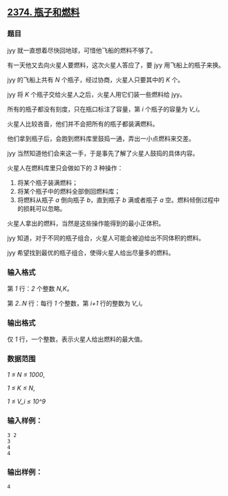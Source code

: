 ## [2374. 瓶子和燃料](https://www.acwing.com/problem/content/2376/)

### 题目

jyy 就一直想着尽快回地球，可惜他飞船的燃料不够了。

有一天他又去向火星人要燃料，这次火星人答应了，要 jyy 用飞船上的瓶子来换。

jyy 的飞船上共有 *N* 个瓶子，经过协商，火星人只要其中的 *K* 个。

jyy 将 *K* 个瓶子交给火星人之后，火星人用它们装一些燃料给 jyy。

所有的瓶子都没有刻度，只在瓶口标注了容量，第 *i* 个瓶子的容量为 *V_i*。

火星人比较吝啬，他们并不会把所有的瓶子都装满燃料。

他们拿到瓶子后，会跑到燃料库里鼓捣一通，弄出一小点燃料来交差。

jyy 当然知道他们会来这一手，于是事先了解了火星人鼓捣的具体内容。

火星人在燃料库里只会做如下的 *3* 种操作：

1. 将某个瓶子装满燃料；
2. 将某个瓶子中的燃料全部倒回燃料库；
3. 将燃料从瓶子 *a* 倒向瓶子 *b*，直到瓶子 *b* 满或者瓶子 *a* 空。燃料倾倒过程中的损耗可以忽略。

火星人拿出的燃料，当然是这些操作能得到的最小正体积。

jyy 知道，对于不同的瓶子组合，火星人可能会被迫给出不同体积的燃料。

jyy 希望找到最优的瓶子组合，使得火星人给出尽量多的燃料。

### 输入格式

第 *1* 行：*2* 个整数 *N,K*。

第 *2..N* 行：每行 *1* 个整数，第 *i+1* 行的整数为 *V_i*。

### 输出格式

仅 *1* 行，一个整数，表示火星人给出燃料的最大值。

### 数据范围

*1 ≤ N ≤ 1000*,

*1 ≤ K ≤ N*,

*1 ≤ V_i ≤ 10^9*

### 输入样例：

```
3 2
3
4
4
```

### 输出样例：

```
4
```
